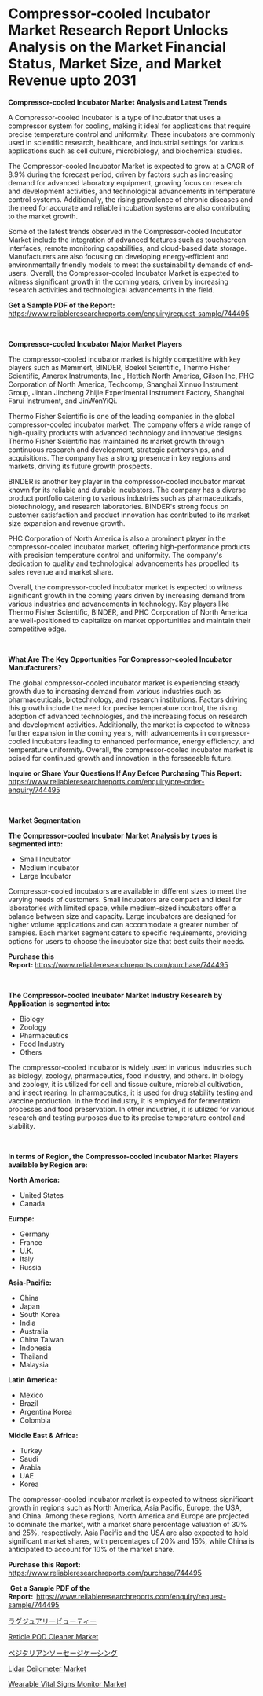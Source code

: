 <p><h1>Compressor-cooled Incubator Market Research Report Unlocks Analysis on the Market Financial Status, Market Size, and Market Revenue upto 2031</h1></p><p><strong>Compressor-cooled Incubator Market Analysis and Latest Trends</strong></p>
<p><p>A Compressor-cooled Incubator is a type of incubator that uses a compressor system for cooling, making it ideal for applications that require precise temperature control and uniformity. These incubators are commonly used in scientific research, healthcare, and industrial settings for various applications such as cell culture, microbiology, and biochemical studies.</p><p>The Compressor-cooled Incubator Market is expected to grow at a CAGR of 8.9% during the forecast period, driven by factors such as increasing demand for advanced laboratory equipment, growing focus on research and development activities, and technological advancements in temperature control systems. Additionally, the rising prevalence of chronic diseases and the need for accurate and reliable incubation systems are also contributing to the market growth.</p><p>Some of the latest trends observed in the Compressor-cooled Incubator Market include the integration of advanced features such as touchscreen interfaces, remote monitoring capabilities, and cloud-based data storage. Manufacturers are also focusing on developing energy-efficient and environmentally friendly models to meet the sustainability demands of end-users. Overall, the Compressor-cooled Incubator Market is expected to witness significant growth in the coming years, driven by increasing research activities and technological advancements in the field.</p></p>
<p><strong>Get a Sample PDF of the Report:&nbsp;</strong> <a href="https://www.reliableresearchreports.com/enquiry/request-sample/744495">https://www.reliableresearchreports.com/enquiry/request-sample/744495</a></p>
<p>&nbsp;</p>
<p><strong>Compressor-cooled Incubator Major Market Players</strong></p>
<p><p>The compressor-cooled incubator market is highly competitive with key players such as Memmert, BINDER, Boekel Scientific, Thermo Fisher Scientific, Amerex Instruments, Inc., Hettich North America, Gilson Inc, PHC Corporation of North America, Techcomp, Shanghai Xinnuo Instrument Group, Jintan Jincheng Zhijie Experimental Instrument Factory, Shanghai Farui Instrument, and JinWenYiQi.</p><p>Thermo Fisher Scientific is one of the leading companies in the global compressor-cooled incubator market. The company offers a wide range of high-quality products with advanced technology and innovative designs. Thermo Fisher Scientific has maintained its market growth through continuous research and development, strategic partnerships, and acquisitions. The company has a strong presence in key regions and markets, driving its future growth prospects.</p><p>BINDER is another key player in the compressor-cooled incubator market known for its reliable and durable incubators. The company has a diverse product portfolio catering to various industries such as pharmaceuticals, biotechnology, and research laboratories. BINDER's strong focus on customer satisfaction and product innovation has contributed to its market size expansion and revenue growth.</p><p>PHC Corporation of North America is also a prominent player in the compressor-cooled incubator market, offering high-performance products with precision temperature control and uniformity. The company's dedication to quality and technological advancements has propelled its sales revenue and market share.</p><p>Overall, the compressor-cooled incubator market is expected to witness significant growth in the coming years driven by increasing demand from various industries and advancements in technology. Key players like Thermo Fisher Scientific, BINDER, and PHC Corporation of North America are well-positioned to capitalize on market opportunities and maintain their competitive edge.</p></p>
<p>&nbsp;</p>
<p><strong>What Are The Key Opportunities For Compressor-cooled Incubator Manufacturers?</strong></p>
<p><p>The global compressor-cooled incubator market is experiencing steady growth due to increasing demand from various industries such as pharmaceuticals, biotechnology, and research institutions. Factors driving this growth include the need for precise temperature control, the rising adoption of advanced technologies, and the increasing focus on research and development activities. Additionally, the market is expected to witness further expansion in the coming years, with advancements in compressor-cooled incubators leading to enhanced performance, energy efficiency, and temperature uniformity. Overall, the compressor-cooled incubator market is poised for continued growth and innovation in the foreseeable future.</p></p>
<p><strong>Inquire or Share Your Questions If Any Before Purchasing This Report:</strong> <a href="https://www.reliableresearchreports.com/enquiry/pre-order-enquiry/744495">https://www.reliableresearchreports.com/enquiry/pre-order-enquiry/744495</a></p>
<p>&nbsp;</p>
<p><strong>Market Segmentation</strong></p>
<p><strong>The Compressor-cooled Incubator Market Analysis by types is segmented into:</strong></p>
<p><ul><li>Small Incubator</li><li>Medium Incubator</li><li>Large Incubator</li></ul></p>
<p><p>Compressor-cooled incubators are available in different sizes to meet the varying needs of customers. Small incubators are compact and ideal for laboratories with limited space, while medium-sized incubators offer a balance between size and capacity. Large incubators are designed for higher volume applications and can accommodate a greater number of samples. Each market segment caters to specific requirements, providing options for users to choose the incubator size that best suits their needs.</p></p>
<p><strong>Purchase this Report:&nbsp;</strong><a href="https://www.reliableresearchreports.com/purchase/744495">https://www.reliableresearchreports.com/purchase/744495</a></p>
<p>&nbsp;</p>
<p><strong>The Compressor-cooled Incubator Market Industry Research by Application is segmented into:</strong></p>
<p><ul><li>Biology</li><li>Zoology</li><li>Pharmaceutics</li><li>Food Industry</li><li>Others</li></ul></p>
<p><p>The compressor-cooled incubator is widely used in various industries such as biology, zoology, pharmaceutics, food industry, and others. In biology and zoology, it is utilized for cell and tissue culture, microbial cultivation, and insect rearing. In pharmaceutics, it is used for drug stability testing and vaccine production. In the food industry, it is employed for fermentation processes and food preservation. In other industries, it is utilized for various research and testing purposes due to its precise temperature control and stability.</p></p>
<p>&nbsp;</p>
<p><strong>In terms of Region, the Compressor-cooled Incubator Market Players available by Region are:</strong></p>
<p>
    <p> <strong> North America: </strong>
        <ul>
            <li>United States</li>
            <li>Canada</li>
        </ul>
        </p> 
    <p> <strong> Europe: </strong>
        <ul>
            <li>Germany</li>
            <li>France</li>
            <li>U.K.</li>
            <li>Italy</li>
            <li>Russia</li>
        </ul>
        </p> 
    <p> <strong> Asia-Pacific: </strong>
        <ul>
            <li>China</li>
            <li>Japan</li>
            <li>South Korea</li>
            <li>India</li>
            <li>Australia</li>
            <li>China Taiwan</li>
            <li>Indonesia</li>
            <li>Thailand</li>
            <li>Malaysia</li>
        </ul>
        </p> 
    <p> <strong> Latin America: </strong>
        <ul>
            <li>Mexico</li>
            <li>Brazil</li>
            <li>Argentina Korea</li>
            <li>Colombia</li>
        </ul>
        </p> 
    <p> <strong> Middle East & Africa: </strong>
        <ul>
            <li>Turkey</li>
            <li>Saudi</li>
            <li>Arabia</li>
            <li>UAE</li>
            <li>Korea</li>
        </ul>
    </p>
    </p>
<p><p>The compressor-cooled incubator market is expected to witness significant growth in regions such as North America, Asia Pacific, Europe, the USA, and China. Among these regions, North America and Europe are projected to dominate the market, with a market share percentage valuation of 30% and 25%, respectively. Asia Pacific and the USA are also expected to hold significant market shares, with percentages of 20% and 15%, while China is anticipated to account for 10% of the market share.</p></p>
<p><strong>Purchase this Report: </strong><a href="https://www.reliableresearchreports.com/purchase/744495">https://www.reliableresearchreports.com/purchase/744495</a></p>
<p>&nbsp;<strong>Get a Sample PDF of the Report:&nbsp;&nbsp;</strong><a href="https://www.reliableresearchreports.com/enquiry/request-sample/744495">https://www.reliableresearchreports.com/enquiry/request-sample/744495</a></p>
<p><strong></strong></p>
<p><p><a href="https://medium.com/@sophiaard2003/%E9%AB%98%E7%B4%9A%E7%BE%8E%E5%AE%B9%E5%B8%82%E5%A0%B4-2031%E5%B9%B4%E3%81%BE%E3%81%A7%E3%81%AE%E3%83%88%E3%83%AC%E3%83%B3%E3%83%89-%E4%BA%88%E6%B8%AC-%E7%AB%B6%E5%90%88%E5%88%86%E6%9E%90-0d58efbc9530">ラグジュアリービューティー</a></p><p><a href="https://view.publitas.com/reportprime-1/reticle-pod-cleaner-market-a-comprehensive-report-of-its-market-share-growth-trends-2024-2031/">Reticle POD Cleaner Market</a></p><p><a href="https://medium.com/@sophiaard2003/%E3%83%99%E3%82%B8%E3%82%BF%E3%83%AA%E3%82%A2%E3%83%B3%E3%82%BD%E3%83%BC%E3%82%BB%E3%83%BC%E3%82%B8%E3%81%AE%E3%82%B1%E3%83%BC%E3%82%B7%E3%83%B3%E3%82%B0%E5%B8%82%E5%A0%B4%E8%A6%8F%E6%A8%A1-cagr-%E3%83%88%E3%83%AC%E3%83%B3%E3%83%892024-2030-d8abd95b4e35">ベジタリアンソーセージケーシング</a></p><p><a href="https://faithful-glue-af3.notion.site/Lidar-Ceilometer-Market-Size-and-Growth-Market-Segmentation-Regional-and-Country-Breakdowns-and-M-cf1b1f9b2d6c496fb6f3059ede7857b1">Lidar Ceilometer Market</a></p><p><a href="https://chivalrous-flock-a86.notion.site/Wearable-Vital-Signs-Monitor-Market-Size-Furnishes-Valuable-Information-Encompassing-Market-Share-M-f0ba0d021bf247f0bf0386d1827dd25f">Wearable Vital Signs Monitor Market</a></p></p>